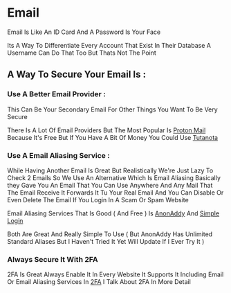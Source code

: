 # Email

Email Is Like An ID Card And A Password Is Your Face

Its A Way To Differentiate Every Account That Exist In Their Database A Username Can Do That Too But Thats Not The Point 

## A Way To Secure Your Email Is :

### Use A Better Email Provider :

This Can Be Your Secondary Email For Other Things You Want To Be Very Secure

There Is A Lot Of Email Providers But The Most Popular Is [Proton Mail](https://proton.me/mail) Because It's Free But If You Have A Bit Of Money You Could Use [Tutanota](https://tutanota.com/pricing) 

### Use A Email Aliasing Service :

While Having Another Email Is Great But Realistically We're Just Lazy To Check 2 Emails So We Use An Alternative Which Is Email Aliasing Basically they Gave You An Email That You Can Use Anywhere And Any Mail That The Email Receive It Forwards It Tu Your Real Email  And You Can Disable Or Even Delete The Email If You Login In A Scam Or Spam Website

Email Aliasing Services That Is Good ( And Free ) Is  [AnonAddy](https://anonaddy.com/) And [Simple Login](https://simplelogin.io/) 

Both Are Great And Really Simple To Use ( But AnonAddy Has Unlimited Standard Aliases But I Haven't Tried It Yet Will Update If I Ever Try It )

### Always Secure It With 2FA

2FA Is Great Always Enable It In Every Website It Supports It Including Email Or Email Aliasing Services In [2FA](./2FA.md) I Talk About 2FA In More Detail
